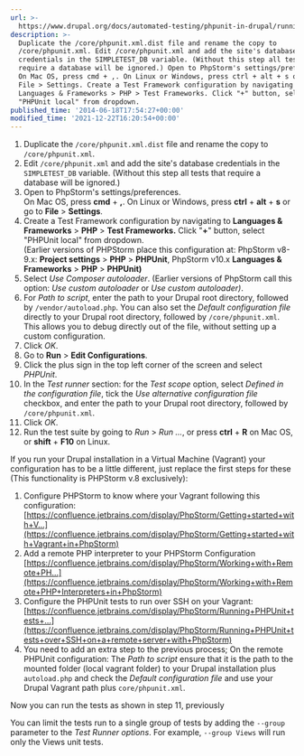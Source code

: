 ```yaml
---
url: >-
  https://www.drupal.org/docs/automated-testing/phpunit-in-drupal/running-phpunit-tests-within-phpstorm
description: >-
  Duplicate the /core/phpunit.xml.dist file and rename the copy to
  /core/phpunit.xml. Edit /core/phpunit.xml and add the site's database
  credentials in the SIMPLETEST_DB variable. (Without this step all tests that
  require a database will be ignored.) Open to PhpStorm's settings/preferences.
  On Mac OS, press cmd + ,. On Linux or Windows, press ctrl + alt + s or go to
  File > Settings. Create a Test Framework configuration by navigating to
  Languages & Frameworks > PHP > Test Frameworks. Click "+" button, select
  "PHPUnit local" from dropdown.
published_time: '2014-06-18T17:54:27+00:00'
modified_time: '2021-12-22T16:20:54+00:00'
---
```

1. Duplicate the `/core/phpunit.xml.dist` file and rename the copy to `/core/phpunit.xml`.
2. Edit `/core/phpunit.xml` and add the site's database credentials in the `SIMPLETEST_DB` variable. (Without this step all tests that require a database will be ignored.)
3. Open to PhpStorm's settings/preferences.  
 On Mac OS, press **cmd** \+ **,**. On Linux or Windows, press **ctrl** \+ **alt** \+ **s** or go to **File** \> **Settings**.
4. Create a Test Framework configuration by navigating to **Languages & Frameworks** \> **PHP** \> **Test Frameworks.** Click "**+**" button, select "PHPUnit local" from dropdown.  
 (Earlier versions of PHPStorm place this configuration at: PhpStorm v8-9.x: **Project settings** \> **PHP** \> **PHPUnit**, PhpStorm v10.x **Languages & Frameworks** \> **PHP** \> **PHPUnit)**
5. Select _Use Composer autoloader_. (Earlier versions of PhpStorm call this option: _Use custom autoloader_ or _Use custom autoloader)_.
6. For _Path to script_, enter the path to your Drupal root directory, followed by `/vendor/autoload.php`. You can also set the _Default configuration file_ directly to your Drupal root directory, followed by `/core/phpunit.xml`. This allows you to debug directly out of the file, without setting up a custom configuration.
7. Click _OK_.
8. Go to **Run** \> **Edit Configurations**.
9. Click the plus sign in the top left corner of the screen and select _PHPUnit_.
10. In the _Test runner_ section: for the _Test scope_ option, select _Defined in the configuration file_, tick the _Use alternative configuration file_ checkbox, and enter the path to your Drupal root directory, followed by `/core/phpunit.xml`.
11. Click _OK_.
12. Run the test suite by going to _Run_ \> _Run ..._, or press **ctrl** \+ **R** on Mac OS, or **shift** \+ **F10** on Linux.

If you run your Drupal installation in a Virtual Machine (Vagrant) your configuration has to be a little different, just replace the first steps for these (This functionality is PHPStorm v.8 exclusively):

1. Configure PHPStorm to know where your Vagrant following this configuration: [https://confluence.jetbrains.com/display/PhpStorm/Getting+started+with+V...](https://confluence.jetbrains.com/display/PhpStorm/Getting+started+with+Vagrant+in+PhpStorm)
2. Add a remote PHP interpreter to your PHPStorm Configuration [https://confluence.jetbrains.com/display/PhpStorm/Working+with+Remote+PH...](https://confluence.jetbrains.com/display/PhpStorm/Working+with+Remote+PHP+Interpreters+in+PhpStorm)
3. Configure the PHPUnit tests to run over SSH on your Vagrant: [https://confluence.jetbrains.com/display/PhpStorm/Running+PHPUnit+tests+...](https://confluence.jetbrains.com/display/PhpStorm/Running+PHPUnit+tests+over+SSH+on+a+remote+server+with+PhpStorm)
4. You need to add an extra step to the previous process; On the remote PHPUnit configuration: The _Path to script_ ensure that it is the path to the mounted folder (local vagrant folder) to your Drupal installation plus `autoload.php` and check the _Default configuration file_ and use your Drupal Vagrant path plus `core/phpunit.xml`.

Now you can run the tests as shown in step 11, previously

You can limit the tests run to a single group of tests by adding the `--group` parameter to the _Test Runner options_. For example, `--group Views` will run only the Views unit tests.